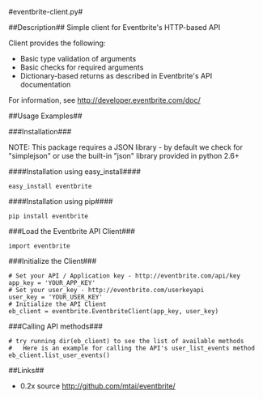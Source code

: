 #eventbrite-client.py#

##Description##
Simple client for Eventbrite's HTTP-based API

Client provides the following:

* Basic type validation of arguments
* Basic checks for required arguments
* Dictionary-based returns as described in Eventbrite's API documentation

For information, see http://developer.eventbrite.com/doc/

##Usage Examples##

###Installation###

NOTE:  This package requires a JSON library - by default we check for "simplejson" or use the built-in "json" library provided in python 2.6+

####Installation using easy_install####

    easy_install eventbrite

####Installation using pip####

    pip install eventbrite

###Load the Eventbrite API Client###

    import eventbrite

###Initialize the Client###

    # Set your API / Application key - http://eventbrite.com/api/key
    app_key = 'YOUR_APP_KEY'
    # Set your user_key - http://eventbrite.com/userkeyapi
    user_key = 'YOUR_USER_KEY'
    # Initialize the API Client
    eb_client = eventbrite.EventbriteClient(app_key, user_key)

###Calling API methods###

    # try running dir(eb_client) to see the list of available methods
    #   Here is an example for calling the API's user_list_events method
    eb_client.list_user_events()

##Links##
* 0.2x source <http://github.com/mtai/eventbrite/>
